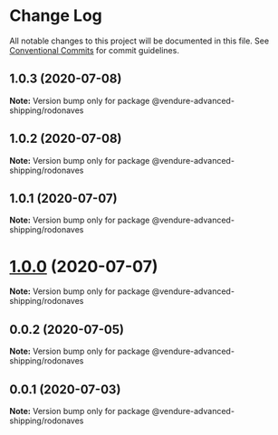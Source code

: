 # Change Log

All notable changes to this project will be documented in this file.
See [Conventional Commits](https://conventionalcommits.org) for commit guidelines.

## 1.0.3 (2020-07-08)

**Note:** Version bump only for package @vendure-advanced-shipping/rodonaves





## 1.0.2 (2020-07-08)

**Note:** Version bump only for package @vendure-advanced-shipping/rodonaves





## 1.0.1 (2020-07-07)

**Note:** Version bump only for package @vendure-advanced-shipping/rodonaves





# [1.0.0](https://github.com/jonyw4/vendure-advanced-shipping/compare/v0.0.2...v1.0.0) (2020-07-07)

**Note:** Version bump only for package @vendure-advanced-shipping/rodonaves





## 0.0.2 (2020-07-05)

**Note:** Version bump only for package @vendure-advanced-shipping/rodonaves





## 0.0.1 (2020-07-03)

**Note:** Version bump only for package @vendure-advanced-shipping/rodonaves
